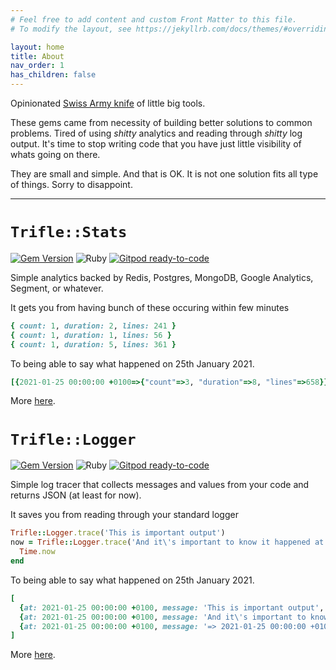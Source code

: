 ```yaml
---
# Feel free to add content and custom Front Matter to this file.
# To modify the layout, see https://jekyllrb.com/docs/themes/#overriding-theme-defaults

layout: home
title: About
nav_order: 1
has_children: false
---
```


Opinionated [Swiss Army knife](https://en.wikipedia.org/wiki/Swiss_Army_knife) of little big tools.

These gems came from necessity of building better solutions to common problems. Tired of using _shitty_ analytics and reading through _shitty_ log output. It's time to stop writing code that you have just little visibility of whats going on there.

They are small and simple. And that is OK. It is not one solution fits all type of things. Sorry to disappoint.

___

# `Trifle::Stats`

[![Gem Version](https://badge.fury.io/rb/trifle-ruby.svg)](https://badge.fury.io/rb/trifle-ruby)
![Ruby](https://github.com/trifle-io/trifle-ruby/workflows/Ruby/badge.svg?branch=main)
[![Gitpod ready-to-code](https://img.shields.io/badge/Gitpod-ready--to--code-blue?logo=gitpod)](https://gitpod.io/#https://github.com/trifle-io/trifle-ruby)

Simple analytics backed by Redis, Postgres, MongoDB, Google Analytics, Segment, or whatever.

It gets you from having bunch of these occuring within few minutes
```ruby
{ count: 1, duration: 2, lines: 241 }
{ count: 1, duration: 1, lines: 56 }
{ count: 1, duration: 5, lines: 361 }
```

To being able to say what happened on 25th January 2021.
```ruby
[{2021-01-25 00:00:00 +0100=>{"count"=>3, "duration"=>8, "lines"=>658}}]
```

More [here](/docs/stats/).


# `Trifle::Logger`

[![Gem Version](https://badge.fury.io/rb/trifle-ruby.svg)](https://badge.fury.io/rb/trifle-ruby)
![Ruby](https://github.com/trifle-io/trifle-ruby/workflows/Ruby/badge.svg?branch=main)
[![Gitpod ready-to-code](https://img.shields.io/badge/Gitpod-ready--to--code-blue?logo=gitpod)](https://gitpod.io/#https://github.com/trifle-io/trifle-ruby)

Simple log tracer that collects messages and values from your code and returns JSON (at least for now).

It saves you from reading through your standard logger
```ruby
Trifle::Logger.trace('This is important output')
now = Trifle::Logger.trace('And it\'s important to know it happened at') do
  Time.now
end
```

To being able to say what happened on 25th January 2021.
```ruby
[
  {at: 2021-01-25 00:00:00 +0100, message: 'This is important output', state: :success, head: false, meta: false}
  {at: 2021-01-25 00:00:00 +0100, message: 'And it\'s important to know it happened ', state: :success, head: false, meta: false}
  {at: 2021-01-25 00:00:00 +0100, message: '=> 2021-01-25 00:00:00 +0100', state: :success, head: false, meta: true}
]
```

More [here](/docs/logger/).
